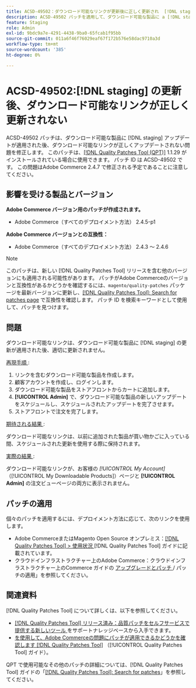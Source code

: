 ```yaml
---
title: ACSD-49502：ダウンロード可能なリンクが更新後に正しく更新され  [!DNL staging]  せん
description: ACSD-49502 パッチを適用して、ダウンロード可能な製品に a [!DNL staging] update が適用された後、ダウンロード可能なリンクが正しく更新されないAdobe Commerceの問題を修正してください。
feature: Staging
role: Admin
exl-id: 9bdc9a7e-4291-4438-9ba0-65fcab1f95bb
source-git-commit: 011a6f46f76029eaf67f172b576e58dac9710a3d
workflow-type: tm+mt
source-wordcount: '385'
ht-degree: 0%

---
```


# ACSD-49502:[!DNL staging] の更新後、ダウンロード可能なリンクが正しく更新されない

ACSD-49502 パッチは、ダウンロード可能な製品に [!DNL staging] アップデートが適用された後、ダウンロード可能なリンクが正しくアップデートされない問題を修正します。 このパッチは、[[!DNL Quality Patches Tool (QPT)]](https://experienceleague.adobe.com/ja/docs/commerce-operations/tools/quality-patches-tool/quality-patches-tool-to-self-serve-quality-patches) 1.1.29 がインストールされている場合に使用できます。 パッチ ID は ACSD-49502 です。 この問題はAdobe Commerce 2.4.7 で修正される予定であることに注意してください。

## 影響を受ける製品とバージョン

**Adobe Commerce バージョン用のパッチが作成されます。**

* Adobe Commerce（すべてのデプロイメント方法） 2.4.5-p1

**Adobe Commerce バージョンとの互換性：**

* Adobe Commerce（すべてのデプロイメント方法） 2.4.3 ～ 2.4.6

>[!NOTE]
>
>このパッチは、新しい [!DNL Quality Patches Tool] リリースを含む他のバージョンにも適用される可能性があります。 パッチがAdobe Commerceのバージョンと互換性があるかどうかを確認するには、`magento/quality-patches` パッケージを最新バージョンに更新し、[[!DNL Quality Patches Tool]: Search for patches page](https://experienceleague.adobe.com/tools/commerce-quality-patches/index.html?lang=ja) で互換性を確認します。 パッチ ID を検索キーワードとして使用して、パッチを見つけます。

## 問題

ダウンロード可能なリンクは、ダウンロード可能な製品に [!DNL staging] の更新が適用された後、適切に更新されません。

<u> 再現手順 </u>:

1. リンクを含むダウンロード可能な製品を作成します。
1. 顧客アカウントを作成し、ログインします。
1. ダウンロード可能な製品をストアフロントからカートに追加します。
1. **[!UICONTROL Admin]** で、ダウンロード可能な製品の新しいアップデートをスケジュールし、スケジュールされたアップデートを完了させます。
1. ストアフロントで注文を完了します。

<u> 期待される結果 </u>:

ダウンロード可能なリンクは、以前に追加された製品が買い物かごに入っている間、スケジュールされた更新を使用する際に保持されます。

<u> 実際の結果 </u>:

ダウンロード可能なリンクが、お客様の *[!UICONTROL My Account]* （[!UICONTROL My Downloadable Products]）ページと **[!UICONTROL Admin]** の注文ビューページの両方に表示されません。

## パッチの適用

個々のパッチを適用するには、デプロイメント方法に応じて、次のリンクを使用します。

* Adobe CommerceまたはMagento Open Source オンプレミス：[[!DNL Quality Patches Tool] > 使用状況 ](/help/tools/quality-patches-tool/usage.md) [!DNL Quality Patches Tool] ガイドに記載されています。
* クラウドインフラストラクチャー上のAdobe Commerce：クラウドインフラストラクチャー上のCommerce ガイドの [ アップグレードとパッチ ](https://experienceleague.adobe.com/docs/commerce-cloud-service/user-guide/develop/upgrade/apply-patches.html?lang=ja)/ パッチの適用」を参照してください。

## 関連資料

[!DNL Quality Patches Tool] について詳しくは、以下を参照してください。

* [[!DNL Quality Patches Tool]  リリース済み：品質パッチをセルフサービスで提供する新しいツール ](https://experienceleague.adobe.com/ja/docs/commerce-operations/tools/quality-patches-tool/quality-patches-tool-to-self-serve-quality-patches) をサポートナレッジベースから入手できます。
* [ を使用して、Adobe Commerceの問題にパッチが適用できるかどうかを確認します  [!DNL Quality Patches Tool]](/help/tools/quality-patches-tool/patches-available-in-qpt/check-patch-for-magento-issue-with-magento-quality-patches.md) （[!UICONTROL Quality Patches Tool] ガイド）。


QPT で使用可能なその他のパッチの詳細については、[!DNL Quality Patches Tool] ガイドの「[[!DNL Quality Patches Tool]: Search for patches](https://experienceleague.adobe.com/tools/commerce-quality-patches/index.html?lang=ja)」を参照してください。
